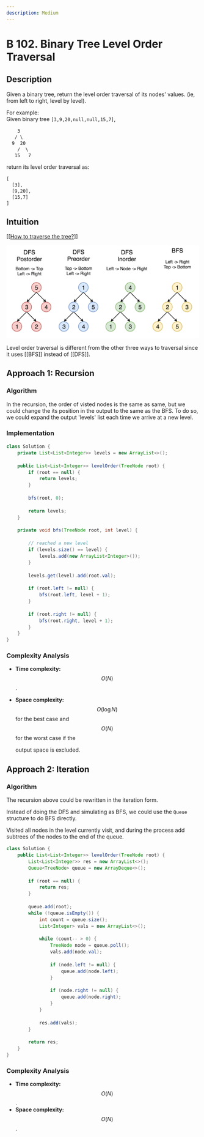 ```yaml
---
description: Medium
---
```


# B 102. Binary Tree Level Order Traversal

## Description

Given a binary tree, return the level order traversal of its nodes' values. \(ie, from left to right, level by level\).

For example:  
Given binary tree `[3,9,20,null,null,15,7]`,

```text
    3
   / \
  9  20
    /  \
   15   7
```

return its level order traversal as:

```text
[
  [3],
  [9,20],
  [15,7]
]
```

## Intuition

\[\[[How to traverse the tree?](../../../tree-traversal.md)\]\]

![](../../../.gitbook/assets/image%20%28140%29.png)

Level order traversal is different from the other three ways to traversal since it uses \[\[BFS\]\] instead of \[\[DFS\]\].

## Approach 1: Recursion

### Algorithm

In the recursion, the order of visted nodes is the same as same, but we could change the its position in the output to the same as the BFS. To do so, we could expand the output 'levels' list each time we arrive at a new level.

### Implementation

```java
class Solution {
    private List<List<Integer>> levels = new ArrayList<>();

    public List<List<Integer>> levelOrder(TreeNode root) {
        if (root == null) {
            return levels;
        }

        bfs(root, 0);

        return levels;
    }

    private void bfs(TreeNode root, int level) {

        // reached a new level
        if (levels.size() == level) {
            levels.add(new ArrayList<Integer>());
        }

        levels.get(level).add(root.val);

        if (root.left != null) {
            bfs(root.left, level + 1);
        }

        if (root.right != null) {
            bfs(root.right, level + 1);
        }
    }
}
```

### Complexity Analysis

* **Time complexity:** $$O(N)$$.
* **Space complexity:** $$O(\log N)$$ for the best case and $$O(N)$$ for the worst case if the

  output space is excluded.

## Approach 2: Iteration

### Algorithm

The recursion above could be rewritten in the iteration form.

Instead of doing the DFS and simulating as BFS, we could use the `Queue` structure to do BFS directly.

Visited all nodes in the level currently visit, and during the process add subtrees of the nodes to the end of the queue.

```java
class Solution {
    public List<List<Integer>> levelOrder(TreeNode root) {
        List<List<Integer>> res = new ArrayList<>();
        Queue<TreeNode> queue = new ArrayDeque<>();

        if (root == null) {
            return res;
        }

        queue.add(root);
        while (!queue.isEmpty()) {
            int count = queue.size();
            List<Integer> vals = new ArrayList<>();

            while (count-- > 0) {
                TreeNode node = queue.poll();
                vals.add(node.val);

                if (node.left != null) {
                    queue.add(node.left);
                }

                if (node.right != null) {
                    queue.add(node.right);
                }
            }

            res.add(vals);
        }

        return res;
    }
}
```

### Complexity Analysis

* **Time complexity:** $$O(N)$$.
* **Space complexity:** $$O(N)$$.

